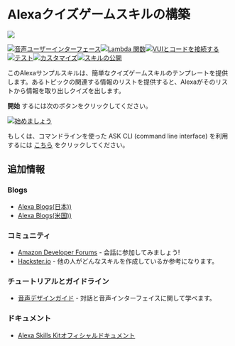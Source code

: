 # Alexaクイズゲームスキルの構築
<img src="https://m.media-amazon.com/images/G/01/mobile-apps/dex/alexa/alexa-skills-kit/tutorials/quiz-game/header._TTH_.png" />

[![音声ユーザーインターフェース](https://m.media-amazon.com/images/G/01/mobile-apps/dex/alexa/alexa-skills-kit/jp/tutorials/navigation/1-off.png)](./instructions/1-voice-user-interface.md)[![Lambda 関数](https://m.media-amazon.com/images/G/01/mobile-apps/dex/alexa/alexa-skills-kit/jp/tutorials/navigation/2-off.png)](./instructions/2-lambda-function.md)[![VUIとコードを接続する](https://m.media-amazon.com/images/G/01/mobile-apps/dex/alexa/alexa-skills-kit/jp/tutorials/navigation/3-off.png)](./instructions/3-connect-vui-to-code.md)[![テスト](https://m.media-amazon.com/images/G/01/mobile-apps/dex/alexa/alexa-skills-kit/jp/tutorials/navigation/4-off.png)](./instructions/4-testing.md)[![カスタマイズ](https://m.media-amazon.com/images/G/01/mobile-apps/dex/alexa/alexa-skills-kit/jp/tutorials/navigation/5-off.png)](./instructions/5-customization.md)[![スキルの公開](https://m.media-amazon.com/images/G/01/mobile-apps/dex/alexa/alexa-skills-kit/jp/tutorials/navigation/6-off.png)](./instructions/6-publication.md)

このAlexaサンプルスキルは、簡単なクイズゲームスキルのテンプレートを提供します。あるトピックの関連する情報のリストを提供すると、Alexaがそのリストから情報を取り出しクイズを出します。

**開始** するには次のボタンをクリックしてください。

[![始めましょう](https://m.media-amazon.com/images/G/01/mobile-apps/dex/alexa/alexa-skills-kit/jp/tutorials/general/buttons/button_get_started.png)](instructions/1-voice-user-interface.md)

もしくは、コマンドラインを使った ASK CLI (command line interface) を利用するには [こちら](./instructions/7-cli.md) をクリックしてください。

## 追加情報

### Blogs
* [Alexa Blogs(日本))](https://developer.amazon.com/ja/blogs/alexa/tag/Japan)
* [Alexa Blogs(米国))](https://developer.amazon.com/ja/blogs/alexa)

### コミュニティ
* [Amazon Developer Forums](https://forums.developer.amazon.com/spaces/293/index.html) - 会話に参加してみましょう!
* [Hackster.io](https://www.hackster.io/amazon-alexa) - 他の人がどんなスキルを作成しているか参考になります。

### チュートリアルとガイドライン
* [音声デザインガイド](https://developer.amazon.com/ja/designing-for-voice/) - 対話と音声インターフェイスに関して学べます。

### ドキュメント
*  [Alexa Skills Kitオフィシャルドキュメント](https://developer.amazon.com/docs/ask-overviews/build-skills-with-the-alexa-skills-kit.html)
